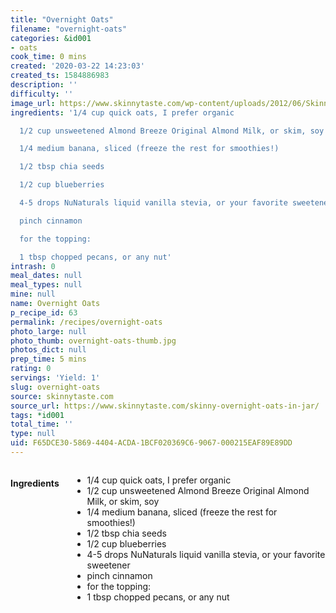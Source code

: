 ```yaml
---
title: "Overnight Oats"
filename: "overnight-oats"
categories: &id001
- oats
cook_time: 0 mins
created: '2020-03-22 14:23:03'
created_ts: 1584886983
description: ''
difficulty: ''
image_url: https://www.skinnytaste.com/wp-content/uploads/2012/06/Skinny-Overnight-Oats-in-a-Jar-550x732.jpg
ingredients: '1/4 cup quick oats, I prefer organic

  1/2 cup unsweetened Almond Breeze Original Almond Milk, or skim, soy

  1/4 medium banana, sliced (freeze the rest for smoothies!)

  1/2 tbsp chia seeds

  1/2 cup blueberries

  4-5 drops NuNaturals liquid vanilla stevia, or your favorite sweetener

  pinch cinnamon

  for the topping:

  1 tbsp chopped pecans, or any nut'
intrash: 0
meal_dates: null
meal_types: null
mine: null
name: Overnight Oats
p_recipe_id: 63
permalink: /recipes/overnight-oats
photo_large: null
photo_thumb: overnight-oats-thumb.jpg
photos_dict: null
prep_time: 5 mins
rating: 0
servings: 'Yield: 1'
slug: overnight-oats
source: skinnytaste.com
source_url: https://www.skinnytaste.com/skinny-overnight-oats-in-jar/
tags: *id001
total_time: ''
type: null
uid: F65DCE30-5869-4404-ACDA-1BCF020369C6-9067-000215EAF89E89DD
---
```

<div class="large-8 medium-7 columns" id="writeup">	</div><!-- #writeup -->
</div><!-- #row-one -->
<div class="row" id="row-two">	<div class="medium-4 small-5 columns" id="ingredients"><h4>Ingredients</h4><div class="box box-ingredients content"><ul>
<li>1/4 cup quick oats, I prefer organic</li>
<li>1/2 cup unsweetened Almond Breeze Original Almond Milk, or skim, soy</li>
<li>1/4 medium banana, sliced (freeze the rest for smoothies!)</li>
<li>1/2 tbsp chia seeds</li>
<li>1/2 cup blueberries</li>
<li>4-5 drops NuNaturals liquid vanilla stevia, or your favorite sweetener</li>
<li>pinch cinnamon</li>
<li>for the topping:</li>
<li>1 tbsp chopped pecans, or any nut</li>
</ul>
</div>	</div>	<div class="medium-6 small-7 columns" id="directions">	</div>